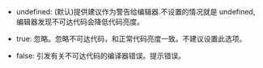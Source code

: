 
- undefined: (默认)提供建议作为警告给编辑器.不设置的情况就是 undefined, 编辑器发现不可达代码会降低代码亮度。

- true: 忽略。忽略不可达代码，和正常代码亮度一致。不建议设置此选项。

- false: 引发有关不可达代码的编译器错误。提示错误。